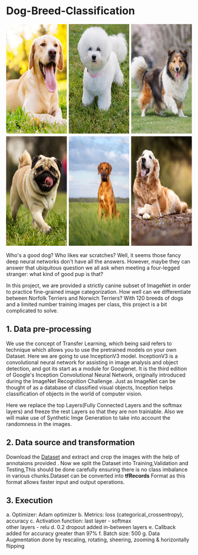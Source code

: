 # Dog-Breed-Classification

<img src="dog-breeds.jpg" alt="drawing" width="800" height="600"/>

Who's a good dog? Who likes ear scratches? Well, it seems those fancy deep neural networks don't have all the answers. However, maybe they can answer that ubiquitous question we all ask when meeting a four-legged stranger: what kind of good pup is that?

In this project, we are provided a strictly canine subset of ImageNet in order to practice fine-grained image categorization. How well can we differentiate between Norfolk Terriers and Norwich Terriers? With 120 breeds of dogs and a limited number training images per class, this project is a bit complicated to solve.


## 1. Data pre-processing
We use the concept of Transfer Learning, which being said refers to technique which allows you to use the pretrained models on your own Dataset. Here we are going to use InceptionV3 model. InceptionV3 is a convolutional neural network for assisting in image analysis and object detection, and got its start as a module for Googlenet. It is the third edition of Google's Inception Convolutional Neural Network, originally introduced during the ImageNet Recognition Challenge. Just as ImageNet can be thought of as a database of classified visual objects, Inception helps classification of objects in the world of computer vision. 

Here we replace the top Layers(Fully Connected Layers and the softmax layers) and freeze the rest Layers so that they are non trainiable. Also we will make use of Synthetic Imge Generation to take into account the randomness in the images.


## 2. Data source and transformation
Download the [Dataset](https://www.kaggle.com/c/dog-breed-identification/data) and extract and crop the images with the help of annotaions provided . Now we split the Dataset into Training,Validation and Testing,This should be done carefully ensuring there is no class imbalance in various chunks.Dataset can be converted into **tfRecords** Format as this format allows faster input and output operations. 

## 3. Execution
a. Optimizer: Adam optimizer
b. Metrics: loss (categorical_crossentropy), accuracy
c. Activation function: last layer - softmax	
						other layers - relu
d. 0.2 dropout added in-between layers
e. Callback added for accuracy greater than 97%
f. Batch size: 500
g. Data Augmentation done by rescaling, rotating, sheering, zooming & horizontally flipping

